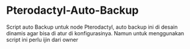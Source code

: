 # Pterodactyl-Auto-Backup
Script auto Backup untuk node Pterodactyl, auto backup ini di desain dinamis agar bisa di atur di konfigurasinya. Namun untuk menggunakan script ini perlu ijin dari owner
